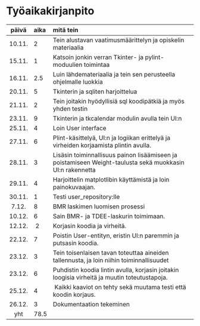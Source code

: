# Työaikakirjanpito 

| päivä  | aika | mitä tein |
| :----: |:-----|:------|
| 10.11. | 2    | Tein alustavan vaatimusmäärittelyn ja opiskelin materiaalia
| 15.11. | 1    | Katsoin jonkin verran Tkinter- ja pylint-moduulien toimintaa
| 16.11. | 2.5  | Luin lähdemateriaalia ja tein sen perusteella ohjelmalle luokkia
| 20.11. | 5    | Tkinterin ja sqliten harjoittelua
| 21.11. | 2    | Tein joitakin hyödyllisiä sql koodipätkiä ja myös yhden testin
| 23.11. | 9    | Tkinterin ja tkcalendar modulin avulla tein UI:n
| 25.11. | 4    | Loin User interface
| 27.11. | 6    | Plint-käsittelyä, UI:n ja logiikan erittelyä ja virheiden korjaamista plintin avulla.
| 28.11. | 3    | Lisäsin toiminnallisuus painon lisäämiseen ja poistamiseen Weight-taulusta sekä muokkasin UI:n rakennetta
| 29.11. | 4    | Harjoittelin matplotlibin käyttämistä ja loin painokuvaajan. 
| 30.11. | 1    | Testi user_repository:lle
| 7.12.  | 8    | BMR laskimen luomisen prosessi
| 10.12. | 6    | Sain BMR- ja TDEE-laskurin toimimaan.
| 12.12. | 2    | Korjasin koodia ja virheitä. 
| 22.12. | 7    | Poistin User-entityn, eristin UI:n paremmin ja putsasin koodia.
| 23.12. | 3    | Tein toisenlaisen tavan toteuttaa aineiden tallennusta, ja loin niihin toiminnallisuudet
| 23.12. | 6    | Puhdistin koodia lintin avulla, korjasin joitakin loogisia virheitä ja muutin toteutustapoja.
| 25.12. | 4    | Kaikki kaaviot on tehty sekä muutama testi että koodin korjaus.
| 26.12. | 3    | Dokumentaation tekeminen
| yht    | 78.5
